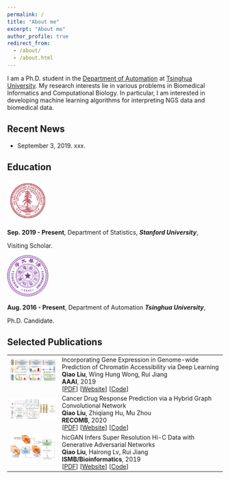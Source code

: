 ```yaml
---
permalink: /
title: "About me"
excerpt: "About me"
author_profile: true
redirect_from: 
  - /about/
  - /about.html
---
```


I am a Ph.D. student in the [Department of Automation](http://www.au.tsinghua.edu.cn/) at [Tsinghua University](https://www.stanford.edu/). My research interests lie in various problems in Biomedical Informatics and Computational Biology. In particular, I am interested in developing machine learning algorithms for interpreting NGS data and biomedical data.


## Recent News
* September 3, 2019. xxx.

## Education
<div class="media">
    <span class="pull-left"><img src="images/stanford_logo.png" width="96px" height="96px"/></span>
    <div class="media-body">
        <p><span style="font-weight: bold">Sep. 2019 - Present</span>, Department of Statistics, <i><b>Stanford University</b></i>,</p>
        <p> Visiting Scholar.</p>
    </div>
</div>

<div class="media">
    <span class="pull-left"><img src="images/tsinghua_logo.png" width="96px" height="96px"/></span>
    <div class="media-body">
        <p><span style="font-weight: bold">Aug. 2016 - Present</span>, Department of Automation <i><b>Tsinghua University</b></i>,</p>
        <p>Ph.D. Candidate.</p>
    </div>
</div>

<a id="publications" class="anchor"></a>
<h2>Selected Publications</h2>

<table class="imgtable">

<tr>
<td><img class="proj_thumb" src="images/DeepCAGE.png" width="250px" alt=""/>&nbsp;</td>
<td><div class="pub_title"> Incorporating Gene Expression in Genome-wide Prediction of Chromatin Accessibility via Deep Learning </div>
<div class="pub_author"> <b>Qiao Liu</b>, Wing Hung Wong, Rui Jiang </div>
<div><b>AAAI</b>, 2019</div>
[<a href="https://liu-q16.github.io/files/hicGAN.pdf">PDF</a>] [<a href="https://academic.oup.com/bioinformatics/article-abstract/35/14/i99/5529246">Website</a>] [<a href="https://github.com/kimmo1019/DeepCAGE">Code</a>] </td>
</tr>


<tr>
<td><img class="proj_thumb" src="images/DeepCDR.png" width="250px" alt=""/>&nbsp;</td>
<td><div class="pub_title"> Cancer Drug Response Prediction via a Hybrid Graph Convolutional Network </div>
<div class="pub_author"> <b>Qiao Liu</b>, Zhiqiang Hu, Mu Zhou </div>
<div><b>RECOMB</b>, 2020 </div>
[<a href="https://liu-q16.github.io/files/hicGAN.pdf">PDF</a>] [<a href="https://academic.oup.com/bioinformatics/article-abstract/35/14/i99/5529246">Website</a>] [<a href="https://github.com/kimmo1019/hicGAN">Code</a>] </td>
</tr>

<tr>
<td><img class="proj_thumb" src="images/hicGAN.png" width="250px" alt=""/>&nbsp;</td>
<td><div class="pub_title"> hicGAN Infers Super Resolution Hi-C Data with Generative Adversarial Networks</div>
<div class="pub_author"> <b>Qiao Liu</b>, Hairong Lv, Rui Jiang </div>
<div><b>ISMB/Bioinformatics</b>, 2019 </div>
[<a href="https://liu-q16.github.io/files/hicGAN.pdf">PDF</a>] [<a href="https://academic.oup.com/bioinformatics/article-abstract/35/14/i99/5529246">Website</a>] [<a href="https://github.com/kimmo1019/hicGAN">Code</a>] </td>
</tr>









